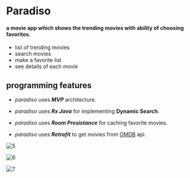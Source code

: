 # Paradiso

#### a movie app which shows the trending movies with ability of choosing favorites.
- list of trending movies
- search movies
- make a favorite list
- see details of each movie

## programming features
- *paradiso* uses **_MVP_** architecture.

- *paradiso* uses **_Rx Java_** for implementing **Dynamic Search**.

- *paradiso* uses **_Room Presistance_** for caching favorite movies.

- *paradiso* uses **_Retrofit_** to get movies from [OMDB](http://www.omdbapi.com/) api.


![5](https://user-images.githubusercontent.com/47349044/98273549-a305d500-1fa7-11eb-8935-e6f87db3db27.jpg)

![6](https://user-images.githubusercontent.com/47349044/98273556-a4370200-1fa7-11eb-99e2-0115999b8f18.jpg)

![7](https://user-images.githubusercontent.com/47349044/98273565-a9944c80-1fa7-11eb-80d2-12e9b4df40cd.jpg)


